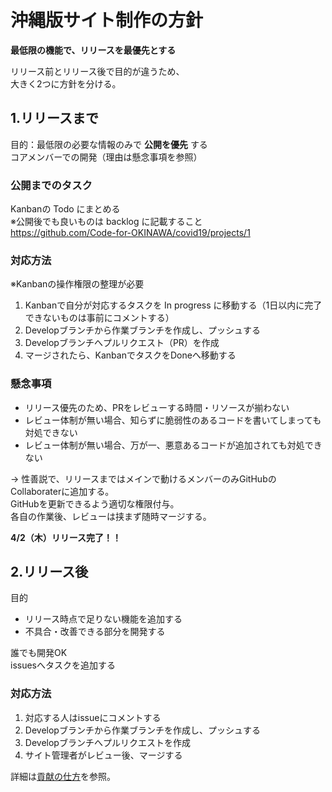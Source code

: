 # 沖縄版サイト制作の方針

**最低限の機能で、リリースを最優先とする**

リリース前とリリース後で目的が違うため、  
大きく2つに方針を分ける。

## 1.リリースまで
目的：最低限の必要な情報のみで **公開を優先** する  
コアメンバーでの開発（理由は懸念事項を参照）

### 公開までのタスク
Kanbanの Todo にまとめる  
※公開後でも良いものは backlog に記載すること  
https://github.com/Code-for-OKINAWA/covid19/projects/1

### 対応方法
※Kanbanの操作権限の整理が必要
1. Kanbanで自分が対応するタスクを In progress に移動する（1日以内に完了できないものは事前にコメントする）
2. Developブランチから作業ブランチを作成し、プッシュする
3. Developブランチへプルリクエスト（PR）を作成
4. マージされたら、KanbanでタスクをDoneへ移動する

### 懸念事項
* リリース優先のため、PRをレビューする時間・リソースが揃わない
* レビュー体制が無い場合、知らずに脆弱性のあるコードを書いてしまっても対処できない
* レビュー体制が無い場合、万が一、悪意あるコードが追加されても対処できない

→ 性善説で、リリースまではメインで動けるメンバーのみGitHubのCollaboraterに追加する。  
GitHubを更新できるよう適切な権限付与。  
各自の作業後、レビューは挟まず随時マージする。

**4/2（木）リリース完了！！**

## 2.リリース後
目的
* リリース時点で足りない機能を追加する
* 不具合・改善できる部分を開発する

誰でも開発OK  
issuesへタスクを追加する  

### 対応方法
1. 対応する人はissueにコメントする
2. Developブランチから作業ブランチを作成し、プッシュする
3. Developブランチへプルリクエストを作成
4. サイト管理者がレビュー後、マージする

詳細は[貢献の仕方](./CONTRIBUTING.md)を参照。
